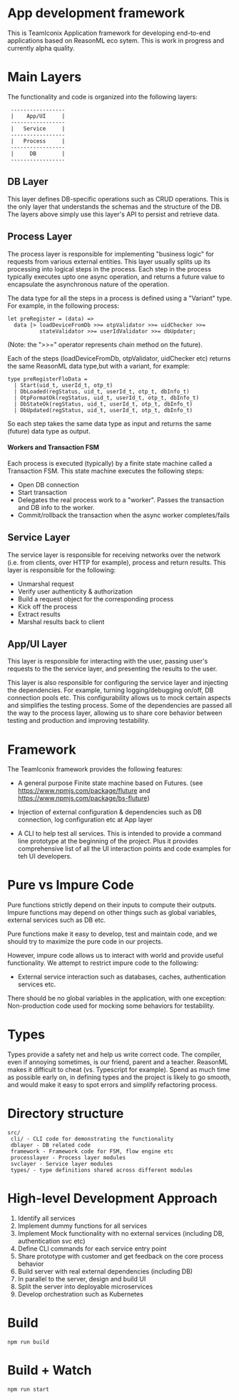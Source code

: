 App development framework
=======
This is TeamIconix Application framework for developing end-to-end applications
based on ReasonML eco sytem.  This is work in progress and currently alpha quality.

# Main Layers

The functionality and code is organized into the following layers:

     -----------------
     |    App/UI     |
     -----------------
     |   Service     |
     -----------------
     |   Process     |
     -----------------
     |     DB        |
     -----------------

## DB Layer

This layer defines DB-specific operations such as CRUD
operations. This is the only layer that understands the schemas and
the structure of the DB. The layers above simply use this layer's API
to persist and retrieve data.

## Process Layer

The process layer is responsible for implementing "business logic" for
requests from various external entities. This layer usually splits up
its processing into logical steps in the process. Each step in the
process typically executes upto one async operation, and returns a
future value to encapsulate the asynchronous nature of the operation.

The data type for all the steps in a process is defined using a
"Variant" type.  For example, in the following process:

    let preRegister = (data) =>
      data |> loadDeviceFromDb >>= otpValidator >>= uidChecker >>=
              stateValidator >>= userIdValidator >>= dbUpdater;

(Note: the ">>=" operator represents chain method on the future).

Each of the steps (loadDeviceFromDb, otpValidator, uidChecker etc)
returns the same ReasonML data type,but with a variant, for example:

    type preRegisterFloData =
      | Start(uid_t, userId_t, otp_t)
      | DbLoaded(regStatus, uid_t, userId_t, otp_t, dbInfo_t)
      | OtpFormatOk(regStatus, uid_t, userId_t, otp_t, dbInfo_t)
      | DbStateOk(regStatus, uid_t, userId_t, otp_t, dbInfo_t)
      | DbUpdated(regStatus, uid_t, userId_t, otp_t, dbInfo_t)

So each step takes the same data type as input and returns the same
(future) data type as output.

#### Workers and Transaction FSM

Each process is executed (typically) by a finite state machine called
a Transaction FSM. This state machine executes the following steps:

  - Open DB connection
  - Start transaction
  - Delegates the real process work to a "worker". Passes the
    transaction and DB info to the worker.
  - Commit/rollback the transaction when the async worker completes/fails


## Service Layer

The service layer is responsible for receiving networks over the
network (i.e. from clients, over HTTP for example), process and return
results.  This layer is responsible for the following:

  - Unmarshal request
  - Verify user authenticity & authorization
  - Build a request object for the corresponding process
  - Kick off the process
  - Extract results
  - Marshal results back to client

## App/UI Layer

This layer is responsible for interacting with the user, passing
user's requests to the the service layer, and presenting the results
to the user.

This layer is also responsible for configuring the service layer and
injecting the dependencies. For example, turning logging/debugging
on/off, DB connection pools etc.  This configurability allows us to
mock certain aspects and simplifies the testing process.  Some of the
dependencies are passed all the way to the process layer, allowing us
to share core behavior between testing and production and improving
testability.

# Framework

The TeamIconix framework provides the following features:

  - A general purpose Finite state machine based on Futures. (see
    https://www.npmjs.com/package/fluture and
https://www.npmjs.com/package/bs-fluture)

  - Injection of external configuration & dependencies such as DB
    connection, log configuration etc at App layer

  - A CLI to help test all services. This is intended to provide a
    command line prototype at the beginning of the project. Plus it
    provides comprehensive list of all the UI interaction points and
    code examples for teh UI developers.

# Pure vs Impure Code

Pure functions strictly depend on their inputs to compute their
outputs. Impure functions may depend on other things such as global
variables, external services such as DB etc.

Pure functions make it easy to develop, test and maintain code, and we
should try to maximize the pure code in our projects.

However, impure code allows us to interact with world and provide
useful functionality. We attempt to restrict impure code to the
following:

  - External service interaction such as databases, caches,
    authentication services etc.

There should be no global variables in the application, with one
exception: Non-production code used for mocking some behaviors for
testability.

# Types

Types provide a safety net and help us write correct code. The
compiler, even if annoying sometimes, is our friend, parent and a
teacher. ReasonML makes it difficult to cheat (vs. Typescript for
example). Spend as much time as possible early on, in defining types
and the project is likely to go smooth, and would make it easy to spot
errors and simplify refactoring process.

# Directory structure

    src/
     cli/ - CLI code for demonstrating the functionality
     dblayer - DB related code
     framework - Framework code for FSM, flow engine etc
     processlayer - Process layer modules
     svclayer - Service layer modules
     types/ - type definitions shared across different modules

# High-level Development Approach

  1. Identify all services
  2. Implement dummy functions for all services
  3. Implement Mock functionality with no external services (including
     DB, authentication svc etc)
  4. Define CLI commands for each service entry point
  5. Share prototype with customer and get feedback on the core
     process behavior
  6. Build server with real external dependencies (including DB)
  7. In parallel to the server, design and build UI
  8. Split the server into deployable microservices
  9. Develop orchestration such as Kubernetes

# Build
```
npm run build
```

# Build + Watch

```
npm run start
```
